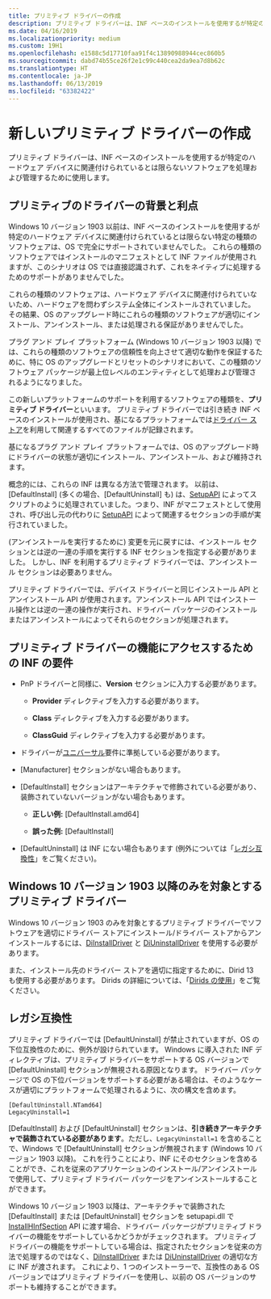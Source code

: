 ```yaml
---
title: プリミティブ ドライバーの作成
description: プリミティブ ドライバーは、INF ベースのインストールを使用するが特定のハードウェア デバイスに関連付けられているとは限らないソフトウェアを処理および管理するために使用します。
ms.date: 04/16/2019
ms.localizationpriority: medium
ms.custom: 19H1
ms.openlocfilehash: e1588c5d17710faa91f4c13890988944cec860b5
ms.sourcegitcommit: dabd74b55ce26f2e1c99c440cea2da9ea7d8b62c
ms.translationtype: HT
ms.contentlocale: ja-JP
ms.lasthandoff: 06/13/2019
ms.locfileid: "63382422"
---
```

# <a name="creating-a-new-primitive-driver"></a>新しいプリミティブ ドライバーの作成

プリミティブ ドライバーは、INF ベースのインストールを使用するが特定のハードウェア デバイスに関連付けられているとは限らないソフトウェアを処理および管理するために使用します。

## <a name="background-and-benefits-of-primitive-drivers"></a>プリミティブのドライバーの背景と利点

Windows 10 バージョン 1903 以前は、INF ベースのインストールを使用するが特定のハードウェア デバイスに関連付けられているとは限らない特定の種類のソフトウェアは、OS で完全にサポートされていませんでした。 これらの種類のソフトウェアではインストールのマニフェストとして INF ファイルが使用されますが、このシナリオは OS では直接認識されず、これをネイティブに処理するためのサポートがありませんでした。

これらの種類のソフトウェアは、ハードウェア デバイスに関連付けられていないため、ハードウェアを問わずシステム全体にインストールされていました。 その結果、OS のアップグレード時にこれらの種類のソフトウェアが適切にインストール、アンインストール、または処理される保証がありませんでした。

プラグ アンド プレイ プラットフォーム (Windows 10 バージョン 1903 以降) では、これらの種類のソフトウェアの信頼性を向上させて適切な動作を保証するために、特に OS のアップグレードとリセットのシナリオにおいて、この種類のソフトウェア パッケージが最上位レベルのエンティティとして処理および管理されるようになりました。

この新しいプラットフォームのサポートを利用するソフトウェアの種類を、**プリミティブ ドライバー**といいます。 プリミティブ ドライバーでは引き続き INF ベースのインストールが使用され、基になるプラットフォームでは[ドライバー ストア](https://docs.microsoft.com/windows-hardware/drivers/install/driver-store)を利用して関連するすべてのファイルが記録されます。

基になるプラグ アンド プレイ プラットフォームでは、OS のアップグレード時にドライバーの状態が適切にインストール、アンインストール、および維持されます。

概念的には、これらの INF は異なる方法で管理されます。 以前は、\[DefaultInstall\] (多くの場合、\[DefaultUninstall\] も) は、[SetupAPI](https://docs.microsoft.com/windows-hardware/drivers/install/setupapi) によってスクリプトのように処理されていました。つまり、INF がマニフェストとして使用され、呼び出し元の代わりに [SetupAPI](https://docs.microsoft.com/windows-hardware/drivers/install/setupapi) によって関連するセクションの手順が実行されていました。

(アンインストールを実行するために) 変更を元に戻すには、インストール セクションとは逆の一連の手順を実行する INF セクションを指定する必要がありました。 しかし、INF を利用するプリミティブ ドライバーでは、アンインストール セクションは必要ありません。

プリミティブ ドライバーでは、デバイス ドライバーと同じインストール API とアンインストール API が使用されます。アンインストール API ではインストール操作とは逆の一連の操作が実行され、ドライバー パッケージのインストールまたはアンインストールによってそれらのセクションが処理されます。

## <a name="inf-requirements-to-access-primitive-driver-functionality"></a>プリミティブ ドライバーの機能にアクセスするための INF の要件

* PnP ドライバーと同様に、**Version** セクションに入力する必要があります。

  * **Provider** ディレクティブを入力する必要があります。

  * **Class** ディレクティブを入力する必要があります。

  * **ClassGuid** ディレクティブを入力する必要があります。

* ドライバーが[ユニバーサル](https://docs.microsoft.com/windows-hardware/drivers/develop/getting-started-with-universal-drivers)要件に準拠している必要があります。

* \[Manufacturer\] セクションがない場合もあります。

* \[DefaultInstall\] セクションはアーキテクチャで修飾されている必要があり、装飾されていないバージョンがない場合もあります。

  * **正しい例:** \[DefaultInstall.amd64\]

  * **誤った例:** \[DefaultInstall\]

* \[DefaultUninstall\] は INF にない場合もあります (例外については「[レガシ互換性](#legacy-compatibility)」をご覧ください)。

## <a name="primitive-drivers-targeting-only-windows-10-version-1903-and-later"></a>Windows 10 バージョン 1903 以降のみを対象とするプリミティブ ドライバー

Windows 10 バージョン 1903 のみを対象とするプリミティブ ドライバーでソフトウェアを適切にドライバー ストアにインストール/ドライバー ストアからアンインストールするには、[DiInstallDriver](https://docs.microsoft.com/windows/desktop/api/newdev/nf-newdev-diinstalldriverw) と [DiUninstallDriver](https://docs.microsoft.com/windows/desktop/api/newdev/nf-newdev-diuninstalldriverw) を使用する必要があります。

また、インストール先のドライバー ストアを適切に指定するために、Dirid 13 も使用する必要があります。 Dirids の詳細については、「[Dirids の使用](https://docs.microsoft.com/windows-hardware/drivers/install/using-dirids)」をご覧ください。

## <a name="legacy-compatibility"></a>レガシ互換性

プリミティブ ドライバーでは \[DefaultUninstall\] が禁止されていますが、OS の下位互換性のために、例外が設けられています。 Windows に導入された INF ディレクティブは、プリミティブ ドライバーをサポートする OS バージョンで \[DefaultUninstall\] セクションが無視される原因となります。 ドライバー パッケージで OS の下位バージョンをサポートする必要がある場合は、そのようなケースが適切にプラットフォームで処理されるように、次の構文を含めます。

```INF
[DefaultUninstall.NTamd64]
LegacyUninstall=1
```

\[DefaultInstall\] および \[DefaultUninstall\] セクションは、**引き続きアーキテクチャで装飾されている必要があります**。ただし、`LegacyUninstall=1` を含めることで、Windows で \[DefaultUninstall\] セクションが無視されます (Windows 10 バージョン 1903 以降)。 これを行うことにより、INF にそのセクションを含めることができ、これを従来のアプリケーションのインストール/アンインストールで使用して、プリミティブ ドライバー パッケージをアンインストールすることができます。

Windows 10 バージョン 1903 以降は、アーキテクチャで装飾された \[DefaultInstall\] または \[DefaultUninstall\] セクションを setupapi.dll で [InstallHInfSection](https://docs.microsoft.com/windows/desktop/api/setupapi/nf-setupapi-installhinfsectionw) API に渡す場合、ドライバー パッケージがプリミティブ ドライバーの機能をサポートしているかどうかがチェックされます。 プリミティブ ドライバーの機能をサポートしている場合は、指定されたセクションを従来の方法で処理するのではなく、[DiInstallDriver](https://docs.microsoft.com/windows/desktop/api/newdev/nf-newdev-diinstalldrivera) または [DiUninstallDriver](https://docs.microsoft.com/windows/desktop/api/newdev/nf-newdev-diuninstalldriverw) の適切な方に INF が渡されます。 これにより、1 つのインストーラーで、互換性のある OS バージョンではプリミティブ ドライバーを使用し、以前の OS バージョンのサポートも維持することができます。
